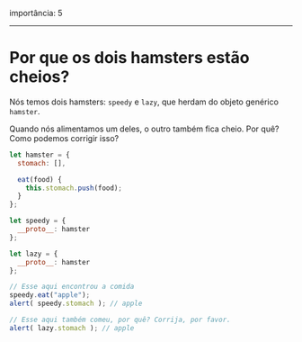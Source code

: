 importância: 5

---

# Por que os dois hamsters estão cheios?

Nós temos dois hamsters: `speedy` e `lazy`, que herdam do objeto genérico `hamster`.

Quando nós alimentamos um deles, o outro também fica cheio. Por quê? Como podemos corrigir isso?

```js run
let hamster = {
  stomach: [],

  eat(food) {
    this.stomach.push(food);
  }
};

let speedy = {
  __proto__: hamster
};

let lazy = {
  __proto__: hamster
};

// Esse aqui encontrou a comida
speedy.eat("apple");
alert( speedy.stomach ); // apple

// Esse aqui também comeu, por quê? Corrija, por favor.
alert( lazy.stomach ); // apple
```

